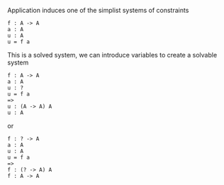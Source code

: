 Application induces one of the simplist systems of constraints

```
f : A -> A
a : A
u : A
u = f a
```

This is a solved system, we can introduce variables to create a solvable system

```
f : A -> A
a : A
u : ?
u = f a
=>
u : (A -> A) A
u : A
```

or

```
f : ? -> A
a : A
u : A
u = f a
=>
f : (? -> A) A
f : A -> A
```


